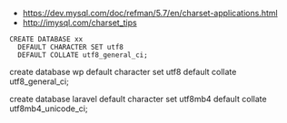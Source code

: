 +   https://dev.mysql.com/doc/refman/5.7/en/charset-applications.html
+   http://imysql.com/charset_tips

```
CREATE DATABASE xx
  DEFAULT CHARACTER SET utf8
  DEFAULT COLLATE utf8_general_ci;
```
create database wp default character set utf8 default collate utf8_general_ci;

create database laravel default character set utf8mb4 default collate utf8mb4_unicode_ci;